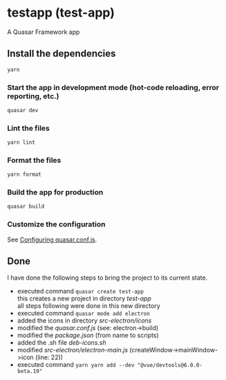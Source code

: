 # testapp (test-app)

A Quasar Framework app

## Install the dependencies

```bash
yarn
```

### Start the app in development mode (hot-code reloading, error reporting, etc.)

```bash
quasar dev
```

### Lint the files

```bash
yarn lint
```

### Format the files

```bash
yarn format
```

### Build the app for production

```bash
quasar build
```

### Customize the configuration

See [Configuring quasar.conf.js](https://quasar.dev/quasar-cli/quasar-conf-js).

## Done
I have done the following steps to bring the project to its current state.
* executed command `quasar create test-app` \
  this creates a new project in directory *test-app* \
  all steps following were done in this new directory
* executed command `quasar mode add electron`
* added the icons in directory *src-electron/icons*
* modified the *quasar.conf.js* (see: electron->build)
* modified the *package.json* (from name to scripts)
* added the .sh file *deb-icons.sh*
* modified *src-electron/electron-main.js* (createWindow->mainWindow->icon (line: 22))
* executed command `yarn yarn add --dev "@vue/devtools@6.0.0-beta.19"`
